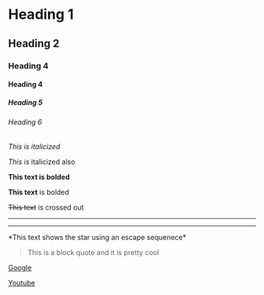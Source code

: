 <!-- This is a comment -->

# Heading 1
## Heading 2
### Heading 4
#### Heading 4
##### Heading 5
###### Heading 6


<!-- Italics -->
*This is italicized*

_This is_ italicized also

<!-- Strong -->
**This text is bolded**

__This text__ is bolded

<!-- Strikethrough -->
~~This text~~ is crossed out

<!--Horizontal Rule-->
---
___

<!-- Show characters -->

\*This text shows the star using an escape sequenece\*

<!-- Block Quote -->
> This is a block quote and it is pretty cool

[Google](http://www.google.com)

[Youtube](http://www.Youtube.com "Click the link NOW!!!!!!")







